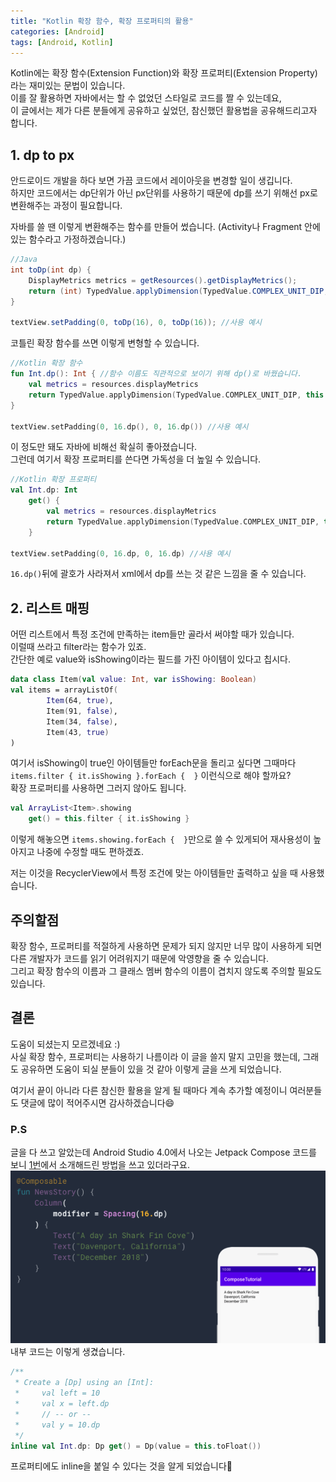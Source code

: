 ```yaml
---
title: "Kotlin 확장 함수, 확장 프로퍼티의 활용"
categories: [Android]
tags: [Android, Kotlin]
---
```

Kotlin에는 확장 함수(Extension Function)와 확장 프로퍼티(Extension Property)라는 재미있는 문법이 있습니다.  
이를 잘 활용하면 자바에서는 할 수 없었던 스타일로 코드를 짤 수 있는데요,  
이 글에서는 제가 다른 분들에게 공유하고 싶었던, 참신했던 활용법을 공유해드리고자 합니다.

## 1. dp to px
안드로이드 개발을 하다 보면 가끔 코드에서 레이아웃을 변경할 일이 생깁니다.  
하지만 코드에서는 dp단위가 아닌 px단위를 사용하기 때문에 dp를 쓰기 위해선 px로 변환해주는 과정이 필요합니다.  

자바를 쓸 땐 이렇게 변환해주는 함수를 만들어 썼습니다. (Activity나 Fragment 안에 있는 함수라고 가정하겠습니다.)
```java
//Java
int toDp(int dp) {
    DisplayMetrics metrics = getResources().getDisplayMetrics();
    return (int) TypedValue.applyDimension(TypedValue.COMPLEX_UNIT_DIP, dp, metrics);
}

textView.setPadding(0, toDp(16), 0, toDp(16)); //사용 예시
```

코틀린 확장 함수를 쓰면 이렇게 변형할 수 있습니다.
```kotlin
//Kotlin 확장 함수
fun Int.dp(): Int { //함수 이름도 직관적으로 보이기 위해 dp()로 바꿨습니다.
    val metrics = resources.displayMetrics
    return TypedValue.applyDimension(TypedValue.COMPLEX_UNIT_DIP, this.toFloat(), metrics).toInt()
}

textView.setPadding(0, 16.dp(), 0, 16.dp()) //사용 예시
```
이 정도만 돼도 자바에 비해선 확실히 좋아졌습니다.  
그런데 여기서 확장 프로퍼티를 쓴다면 가독성을 더 높일 수 있습니다.
```kotlin
//Kotlin 확장 프로퍼티
val Int.dp: Int
    get() {
        val metrics = resources.displayMetrics
        return TypedValue.applyDimension(TypedValue.COMPLEX_UNIT_DIP, this.toFloat(), metrics).toInt()
    }

textView.setPadding(0, 16.dp, 0, 16.dp) //사용 예시
```
``16.dp()``뒤에 괄호가 사라져서 xml에서 dp를 쓰는 것 같은 느낌을 줄 수 있습니다.

## 2. 리스트 매핑
어떤 리스트에서 특정 조건에 만족하는 item들만 골라서 써야할 때가 있습니다.  
이럴때 쓰라고 filter라는 함수가 있죠.  
간단한 예로 value와 isShowing이라는 필드를 가진 아이템이 있다고 칩시다.
```kotlin
data class Item(val value: Int, var isShowing: Boolean)
val items = arrayListOf(
        Item(64, true),
        Item(91, false),
        Item(34, false),
        Item(43, true)
)
```
여기서 isShowing이 true인 아이템들만 forEach문을 돌리고 싶다면 그때마다 `items.filter { it.isShowing }.forEach {  }` 이런식으로 해야 할까요?  
확장 프로퍼티를 사용하면 그러지 않아도 됩니다.
```kotlin
val ArrayList<Item>.showing
    get() = this.filter { it.isShowing }
```
이렇게 해놓으면 `items.showing.forEach {  }`만으로 쓸 수 있게되어 재사용성이 높아지고 나중에 수정할 때도 편하겠죠.  

저는 이것을 RecyclerView에서 특정 조건에 맞는 아이템들만 출력하고 싶을 때 사용했습니다.

## 주의할점
확장 함수, 프로퍼티를 적절하게 사용하면 문제가 되지 않지만 너무 많이 사용하게 되면 다른 개발자가 코드를 읽기 어려워지기 때문에 악영향을 줄 수 있습니다.  
그리고 확장 함수의 이름과 그 클래스 멤버 함수의 이름이 겹치지 않도록 주의할 필요도 있습니다.

## 결론
도움이 되셨는지 모르겠네요 :)  
사실 확장 함수, 프로퍼티는 사용하기 나름이라 이 글을 쓸지 말지 고민을 했는데, 그래도 공유하면 도움이 되실 분들이 있을 것 같아 이렇게 글을 쓰게 되었습니다.  

여기서 끝이 아니라 다른 참신한 활용을 알게 될 때마다 계속 추가할 예정이니 여러분들도 댓글에 많이 적어주시면 감사하겠습니다😄

### P.S
글을 다 쓰고 알았는데 Android Studio 4.0에서 나오는 Jetpack Compose 코드를 보니 [1번](#1-dp-to-px)에서 소개해드린 방법을 쓰고 있더라구요.
![Jetpack Compose example](/assets/images/post/4/1.png)  
내부 코드는 이렇게 생겼습니다.
```kotlin
/**
 * Create a [Dp] using an [Int]:
 *     val left = 10
 *     val x = left.dp
 *     // -- or --
 *     val y = 10.dp
 */
inline val Int.dp: Dp get() = Dp(value = this.toFloat())
```
프로퍼티에도 inline을 붙일 수 있다는 것을 알게 되었습니다🤣